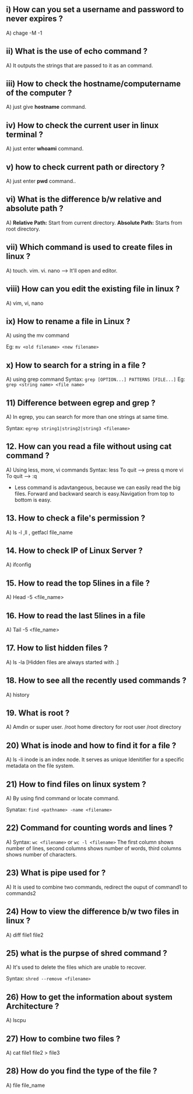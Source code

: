 ## i) How can you set a username and password to never expires ?

A) chage -M -1 <password>

## ii) What is the use of echo command ?

A) It outputs the strings that are passed to it as an command.

## iii) How to check the hostname/computername of the computer ?

A) just give **hostname** command.

## iv) How to check the current user in linux terminal ?

A) just enter **whoami** command.

## v) how to check current path or directory ?

A) just enter **pwd** command..

## vi) What is the difference b/w relative and absolute path ?

A)
**Relative Path:** Start from current directory.
**Absolute Path:** Starts from root directory.

## vii) Which command is used to create files in linux ?

A)
touch.
vim.
vi.
nano <filename> --> It'll open and editor.

## viii) How can you edit the existing file in linux ?

A) vim, vi, nano

## ix) How to rename a file in Linux ?

A) using the mv command

Eg: `mv <old filename> <new filename>`

## x) How to search for a string in a file ?

A)
using grep command
Syntax: `grep [OPTION...] PATTERNS [FILE...]`
Eg: `grep <string name> <file name>`

## 11) Difference between egrep and grep ?

A) In egrep, you can search for more than one strings at same time.

Syntax: `egrep string1|string2|string3 <filename>`

## 12. How can you read a file without using cat command ?

A) Using less, more, vi commands
Syntax: less <filename> To quit --> press q
more <filename>
vi <filename> To quit --> :q

- Less command is adavtangeous, because we can easily read the big files. Forward and backward search is easy.Navigation from top to bottom is easy.

## 13. How to check a file's permission ?

A) ls -l ,ll , getfacl file_name

## 14. How to check IP of Linux Server ?

A) ifconfig

## 15. How to read the top 5lines in a file ?

A) Head -5 <file_name>

## 16. How to read the last 5lines in a file

A) Tail -5 <file_name>

## 17. How to list hidden files ?

A) ls -la [Hidden files are always started with .]

## 18. How to see all the recently used commands ?

A) history

## 19. What is root ?

A) Amdin or super user.
/root home directory for root user
/root directory

## 20) What is inode and how to find it for a file ?

A) ls -li
inode is an index node. It serves as unique Idenitifier for a specific metadata on the file system.

## 21) How to find files on linux system ?

A) By using find command or locate command.

Synatax: `find <pathname> -name <filename>`

## 22) Command for counting words and lines ?

A)
Syntax: `wc <filename>` or `wc -l <filename>`
The first column shows number of lines, second columns shows number of words, third columns shows number of characters.

## 23) What is pipe used for ?

A) It is used to combine two commands, redirect the ouput of command1 to commands2

## 24) How to view the difference b/w two files in linux ?

A) diff file1 file2

## 25) what is the purpse of shred command ?

A) It's used to delete the files which are unable to recover.

Syntax: `shred --remove <filename>`

## 26) How to get the information about system Architecture ?

A) lscpu

## 27) How to combine two files ?

A) cat file1 file2 > file3

## 28) How do you find the type of the file ?

A) file file_name
